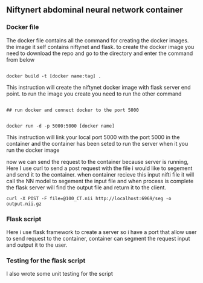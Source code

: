 ## Niftynert abdominal neural network container



### Docker file
The docker file contains all the command for creating the docker images. the image it self contains niftynet and flask. to create the docker image you need to download the repo and go to the directory and enter the command from below

<code>
docker build -t [docker name:tag] .
</code>

This instruction will create the niftynet docker image with flask server end point. to run the image you create you need to run the other command

<code>
## run docker and connect docker to the port 5000 

docker run -d -p 5000:5000 [docker name] 
</code>

This instruction will link your local port 5000 with the port 5000 in the container and the container has been seted to run the server when it you run the docker image

now we can send the request to the container because server is running, Here I use curl to send a post request with the file i would like to segement and send it to the container. when container recieve this input nifti file it will call the NN model to segement the input file and when process is complete the flask server will find the output file and return it to the client.

<code>curl -X POST -F file=@100_CT.nii http://localhost:6969/seg -o output.nii.gz</code>


### Flask script
Here i use flask framework to create a server so i have a port that allow user to send request to the container, container can segment the request input and output it to the user.
### Testing for the flask script
I also wrote some unit testing for the script

